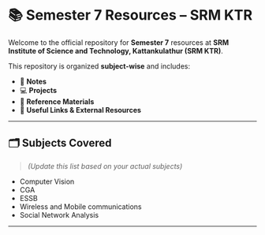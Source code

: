 # 📚 Semester 7 Resources – SRM KTR

Welcome to the official repository for **Semester 7** resources at **SRM Institute of Science and Technology, Kattankulathur (SRM KTR)**.

This repository is organized **subject-wise** and includes:

- 📒 **Notes**
- 💻 **Projects**
- 📂 **Reference Materials**
- 🔗 **Useful Links & External Resources**

---

## 🗂 Subjects Covered

> *(Update this list based on your actual subjects)*
- Computer Vision
- CGA
- ESSB
- Wireless and Mobile communications
- Social Network Analysis

---



